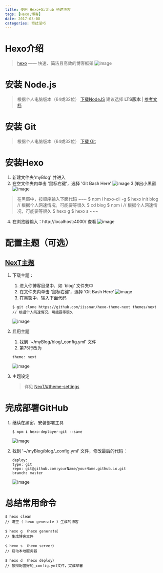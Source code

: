 ```yaml
---
title: 使用 Hexo+Github 搭建博客
tags: [Hexo,博客]
date: 2017-03-08
categories: 奇技淫巧
---
```


# Hexo介绍
> [hexo](https://hexo.io/zh-cn/) —— 快速、简洁且高效的博客框架
    ![image](/image/hexo_1-1.png)

# 安装 Node.js
> 根据个人电脑版本（64或32位）
[下载NodeJS](http://nodejs.cn/download/)
> 建议选择 <b>LTS版本</b> | [参考文档](http://www.runoob.com/nodejs/nodejs-install-setup.html)

# 安装 Git
> 根据个人电脑版本（64或32位）
[下载 Git](http://git-scm.com/download/)

<!-- more --> 

# 安装Hexo
1. 新建文件夹'myBlog' 并进入
2. 在空文件夹内单击 ‘鼠标右键’，选择 'Git Bash Here'
![image](/image/hexo_3-2.png)
3.弹出小黑窗 
![image](/image/hexo_3-3.png)
> 在黑窗中，按顺序输入下面代码
    ~~~ 
    $ npm i hexo-cli -g
    $ hexo init blog    // 根据个人网速情况，可能要等很久
    $ cd blog
    $ npm i     // 根据个人网速情况，可能要等很久
    $ hexo g
    $ hexo s
    ~~~

4. 在浏览器输入：http://localhost:4000/ 查看
![image](/image/hexo_3-4.png)

# 配置主题（可选）
## [NexT主题](http://theme-next.iissnan.com/)
1. 下载主题：
    1. 进入你博客目录中，如 'blog' 文件夹中
    2. 在文件夹内单击 ‘鼠标右键’，选择 ‘Git Bash Here’
![image](/image/hexo_4-1.png)    
    3. 在黑窗中，输入下面代码
    ~~~
    $ git clone https://github.com/iissnan/hexo-theme-next themes/next 
    // 根据个人网速情况，可能要等很久
    ~~~
    ![image](/image/hexo_4-2.png)        
2. 启用主题
    1. 找到 '~/myBlog/blog/_config.yml' 文件
    2. 第75行改为 
    ~~~ 
    theme: next
    ~~~
    ![image](/image/hexo_4-3.png)

3. 主题设定
    > 详见 [NexT/#theme-settings](http://theme-next.iissnan.com/getting-started.html#theme-settings)

# 完成部署GitHub

1. 继续在黑窗，安装部署工具
    ~~~
    $ npm i hexo-deployer-git --save
    ~~~
    ![image](/image/hexo_5-1.png)

2. 找到 '~/myBlog/blog/_config.yml' 文件，修改最后的代码：
    ~~~
    deploy:
    type: git
    repo: git@github.com:yourName/yourName.github.io.git
    branch: master
    ~~~
    ![image](/image/hexo_5-2.png)
    
# 总结常用命令
~~~
$ hexo clean 
// 清空 ( hexo generate ) 生成的博客

$ hexo g （hexo generate） 
// 生成博客文件

$ hexo s （hexo server）
// 启动本地服务器

$ hexo d （hexo deploy）
// 按照配置好的_config.yml文件，完成部署
~~~